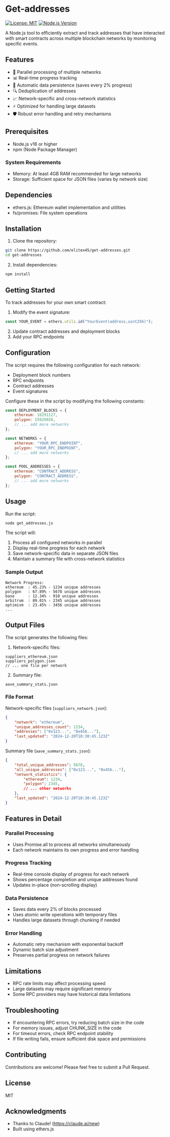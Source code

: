 # Get-addresses

[![License: MIT](https://img.shields.io/badge/License-MIT-yellow.svg)](https://opensource.org/licenses/MIT)
[![Node.js Version](https://img.shields.io/node/v/ethers.svg)](https://nodejs.org)

A Node.js tool to efficiently extract and track addresses that have interacted with smart contracts across multiple blockchain networks by monitoring specific events.

## Features
- 🔄 Parallel processing of multiple networks
- 📊 Real-time progress tracking
- 💾 Automatic data persistence (saves every 2% progress)
- 🔍 Deduplication of addresses
- 📈 Network-specific and cross-network statistics
- ⚡ Optimized for handling large datasets
- 🛡️ Robust error handling and retry mechanisms

## Prerequisites
- Node.js v16 or higher
- npm (Node Package Manager)

### System Requirements
- Memory: At least 4GB RAM recommended for large networks
- Storage: Sufficient space for JSON files (varies by network size)

## Dependencies
- ethers.js: Ethereum wallet implementation and utilities
- fs/promises: File system operations

## Installation
1. Clone the repository:
```bash
git clone https://github.com/elitex45/get-addresses.git
cd get-addresses
```

2. Install dependencies:
```bash
npm install
```

## Getting Started
To track addresses for your own smart contract:

1. Modify the event signature:
```javascript
const YOUR_EVENT = ethers.utils.id("YourEvent(address,uint256)");
```

2. Update contract addresses and deployment blocks
3. Add your RPC endpoints

## Configuration
The script requires the following configuration for each network:
- Deployment block numbers
- RPC endpoints
- Contract addresses
- Event signatures

Configure these in the script by modifying the following constants:
```javascript
const DEPLOYMENT_BLOCKS = {
    ethereum: 16291127,
    polygon: 25826028,
    // ... add more networks
};

const NETWORKS = {
    ethereum: "YOUR_RPC_ENDPOINT",
    polygon: "YOUR_RPC_ENDPOINT",
    // ... add more networks
};

const POOL_ADDRESSES = {
    ethereum: "CONTRACT_ADDRESS",
    polygon: "CONTRACT_ADDRESS",
    // ... add more networks
};
```

## Usage
Run the script:
```bash
node get_addresses.js
```

The script will:
1. Process all configured networks in parallel
2. Display real-time progress for each network
3. Save network-specific data in separate JSON files
4. Maintain a summary file with cross-network statistics

### Sample Output
```
Network Progress:
ethereum  : 45.23% - 1234 unique addresses
polygon   : 67.89% - 5678 unique addresses
base      : 12.34% - 910 unique addresses
arbitrum  : 89.01% - 2345 unique addresses
optimism  : 23.45% - 3456 unique addresses
...
```

## Output Files
The script generates the following files:

1. Network-specific files:
```
suppliers_ethereum.json
suppliers_polygon.json
// ... one file per network
```

2. Summary file:
```
aave_summary_stats.json
```

### File Format
Network-specific files (`suppliers_network.json`):
```json
{
    "network": "ethereum",
    "unique_addresses_count": 1234,
    "addresses": ["0x123...", "0x456..."],
    "last_updated": "2024-12-20T10:30:45.123Z"
}
```

Summary file (`aave_summary_stats.json`):
```json
{
    "total_unique_addresses": 5678,
    "all_unique_addresses": ["0x123...", "0x456..."],
    "network_statistics": {
        "ethereum": 1234,
        "polygon": 2345,
        // ... other networks
    },
    "last_updated": "2024-12-20T10:30:45.123Z"
}
```

## Features in Detail

### Parallel Processing
- Uses Promise.all to process all networks simultaneously
- Each network maintains its own progress and error handling

### Progress Tracking
- Real-time console display of progress for each network
- Shows percentage completion and unique addresses found
- Updates in-place (non-scrolling display)

### Data Persistence
- Saves data every 2% of blocks processed
- Uses atomic write operations with temporary files
- Handles large datasets through chunking if needed

### Error Handling
- Automatic retry mechanism with exponential backoff
- Dynamic batch size adjustment
- Preserves partial progress on network failures

## Limitations
- RPC rate limits may affect processing speed
- Large datasets may require significant memory
- Some RPC providers may have historical data limitations

## Troubleshooting
- If encountering RPC errors, try reducing batch size in the code
- For memory issues, adjust CHUNK_SIZE in the code
- For timeout errors, check RPC endpoint stability
- If file writing fails, ensure sufficient disk space and permissions

## Contributing
Contributions are welcome! Please feel free to submit a Pull Request.

## License
MIT

## Acknowledgments
- Thanks to Claude! (https://claude.ai/new)
- Built using ethers.js
